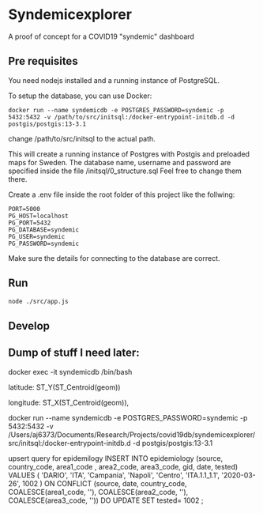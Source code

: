 # Syndemicexplorer
A proof of concept for a COVID19 "syndemic" dashboard

## Pre requisites

You need nodejs installed and a running instance of PostgreSQL.

To setup the database, you can use Docker:

```
docker run --name syndemicdb -e POSTGRES_PASSWORD=syndemic -p 5432:5432 -v /path/to/src/initsql:/docker-entrypoint-initdb.d -d postgis/postgis:13-3.1
```
change /path/to/src/initsql to the actual path.

This will create a running instance of Postgres with Postgis and preloaded maps for Sweden.
The database name, username and password are specified inside the file /initsql/0_structure.sql
Feel free to change them there.

Create a .env file inside the root folder of this project like the follwing:

```
PORT=5000
PG_HOST=localhost
PG_PORT=5432
PG_DATABASE=syndemic
PG_USER=syndemic
PG_PASSWORD=syndemic
```
Make sure the details for connecting to the database are correct.

## Run

```sh
node ./src/app.js 
``` 

## Develop



## Dump of stuff I need later:
docker exec -it syndemicdb /bin/bash


latitude: ST_Y(ST_Centroid(geom))

longitude: ST_X(ST_Centroid(geom)),

docker run --name syndemicdb -e POSTGRES_PASSWORD=syndemic -p 5432:5432 -v /Users/aj6373/Documents/Research/Projects/covid19db/syndemicexplorer/src/initsql:/docker-entrypoint-initdb.d -d postgis/postgis:13-3.1


upsert query for epidemilogy
INSERT INTO epidemiology (source, country_code, area1_code , area2_code, area3_code, gid, date, tested)  VALUES
    (
      'DARIO',
      'ITA',
      'Campania',
      'Napoli',
      'Centro',
      'ITA.1.1_1.1',
      '2020-03-26',
      1002
    )
    ON CONFLICT (source, date, country_code, COALESCE(area1_code, ''), COALESCE(area2_code, ''), COALESCE(area3_code, ''))
    DO UPDATE SET
    tested= 1002 ;